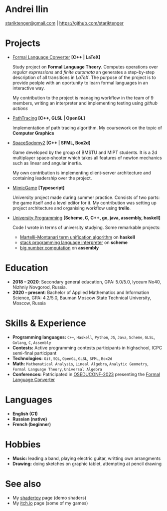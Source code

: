 # Andrei Ilin
stariktenger@gmail.com | https://github.com/stariktenger
# Projects
* [Formal Language Converter](https://github.com/StarikTenger/Chipollino) **[C++ | LaTeX]**

    Study project on **Formal Language Theory**. Computes operations over *regular expressions* and *finite automata* an generates a step-by-step description of all transitions in *LaTeX*. The purpose of the project is to provide peolple with an oportunity to learn formal languages in an interactive way. 
    
    My contribution to the project is managing workflow in the team of 9 members, writing an interpreter and implementing testing using *github actions*

* [PathTracing](https://github.com/StarikTenger/PathTracing) **[C++, GLSL | OpenGL]**

    Implementation of path tracing algorithm. My coursework on the topic of **Computer Graphics**

* [SpaceSodomy2](https://github.com/StarikTenger/SpaceSodomy2) **[C++ | SFML, Box2d]**
    
    Game developed by the group of BMSTU and MIPT students. It is a 2d multiplayer space-shooter which takes all features of newton mechanics such as linear and angular inertia.
    
    My own contribution is implementing client-server architecture and containing leadership over the project.
    
* [MimicGame](https://github.com/bmstu-iu9/ptp2021-6-2d-game) **[Typescript]**

    University project made during summer practice. Consists of two parts: the game itself and a level editor for it. My contribution was setting up project architecture and organising workflow using **trello**.

* [University Programming](https://github.com/StarikTenger/BMSTU) **[Scheme, C, C++, go, java, assembly, haskell]**

    Code I wrote in terms of university studying. Some remarkable projects:

    * [Martelli-Montanari term unification algorithm](https://github.com/StarikTenger/BMSTU/tree/master/formal-languages/lab1-martelli-montanari)  on **haskell**
    * [stack programming language interpreter](https://github.com/StarikTenger/BMSTU/blob/master/scheme-labs/LAB_5.scm) on **scheme**
    * [big number computation](https://github.com/StarikTenger/BMSTU/tree/master/assembler/labs/lab4%2B) on **assembly**

# Education
* **2018 – 2020**: Secondary general education, GPA: 5.0/5.0, lyceum No40, Nizhniy Novgorod,
Russia.
* **2020 – present**: Bachelor of Applied Mathematics and Information Science, GPA: 4.2/5.0, Bauman Moscow
State Technical University, Moscow, Russia

# Skills & Experience
* **Programming languages:** `C++`, `Haskell`, `Python`, `JS`, `Java`, `Scheme`, `GLSL`, `Golang`, `C`, `Assembly`
* **Contests:** Active programming contests participants in highschool, ICPC semi-final participant
* **Technologies:** `Git`, `SQL`, `OpenGL`, `GLSL`, `SFML`, `Box2d`
* **Math:** `Mathematical Analysis`, `Lineal Algebra`, `Analytic Geometry`, `Formal Language Theory`, `Universal Algebra`
* **Conferences:** Patricipated in [OSEDUCONF-2023](https://www.basealt.ru/conference/ezhegodnaja-konferencija-spo-v-vysshei-shkole) presenting the [Formal Language Converter](https://github.com/StarikTenger/Chipollino)

# Languages
* **English (C1)**
* **Russian (native)**
* **French (beginner)**

# Hobbies
* **Music:** leading a band, playing electric guitar, writting own arrangments
* **Drawing:** doing sketches on graphic tablet, attempting at pencil drawing

# See also
* My [shadertoy](https://www.shadertoy.com/user/StarikTenger) page (demo shaders)
* My [itch.io](stariktenger.itch.io) page (some of my games)
